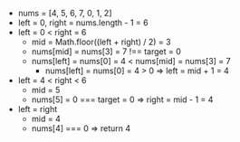 - nums = [4, 5, 6, 7, 0, 1, 2]
- left = 0, right = nums.length - 1 = 6
- left = 0 < right = 6
  - mid = Math.floor((left + right) / 2) = 3
  - nums[mid] = nums[3] = 7 !== target = 0
  - nums[left] = nums[0] = 4 < nums[mid] = nums[3] = 7
    - nums[left] = nums[0] = 4 > 0 => left = mid + 1 = 4
- left = 4 < right < 6
  - mid = 5
  - nums[5] = 0 === target = 0 => right = mid - 1 = 4
- left = right
  - mid = 4
  - nums[4] === 0 => return 4
